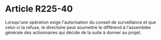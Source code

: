 # Article R225-40

Lorsqu'une opération exige l'autorisation du conseil de surveillance et que celui-ci la refuse, le directoire peut soumettre le différend à l'assemblée générale des actionnaires qui décide de la suite à donner au projet.
